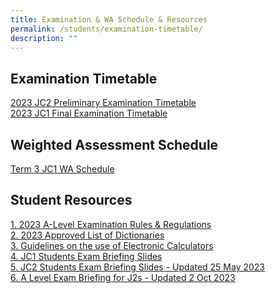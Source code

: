 ```yaml
---
title: Examination & WA Schedule & Resources
permalink: /students/examination-timetable/
description: ""
---
```

## **Examination Timetable**

[2023 JC2 Preliminary Examination Timetable](/files/2023/2023_jc2_prelim_exam_timetable_11aug.pdf)<br>
[2023 JC1 Final Examination Timetable](/files/2023/2023%20jc1%20fe%20timetable_v2_student_26august.pdf)

## **Weighted Assessment Schedule**
[Term 3 JC1 WA Schedule](/files/2023/2023_term3wa_schedule.pdf)
<br>
## **Student Resources**<br>
[1. 2023 A-Level Examination Rules &amp; Regulations](/files/2023/2023%20a%20level%20exam%20rules%20and%20regulations_seab.pdf) <br>
[2. 2023 Approved List of Dictionaries](/files/2023/2023_approved%20list%20of%20dictionaries_seab.pdf) <br>
[3. Guidelines on the use of Electronic Calculators](/files/2023/guidelines%20on%20the%20use%20of%20electroninc%20calculators_seab.pdf) <br>
[4. JC1 Students Exam Briefing Slides](/files/2023/exam%20briefing%20slides%20for%20jc1_2023.pdf) <br>
[5. JC2 Students Exam Briefing Slides - Updated 25 May 2023](/files/2023/jc2%20students%20exam%20briefing%20slides%20-%2025%20may%202023.pdf) <br>
[6. A Level Exam Briefing for J2s - Updated 2 Oct 2023](https://go.gov.sg/a-level-exam-briefing-for-j2s-2-oct-2023)